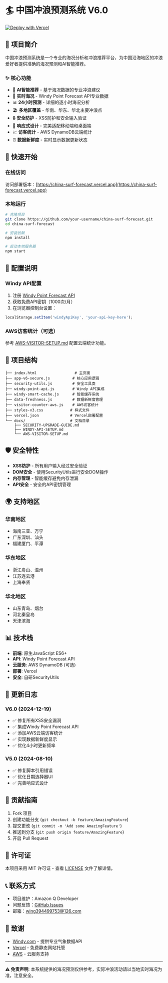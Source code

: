 # 🏄 中国冲浪预测系统 V6.0

[![Deploy with Vercel](https://vercel.com/button)](https://vercel.com/new/clone?repository-url=https://github.com/your-username/china-surf-forecast)

## 🌊 项目简介

中国冲浪预测系统是一个专业的海况分析和冲浪推荐平台，为中国沿海地区的冲浪爱好者提供准确的海况预测和AI智能推荐。

### ✨ 核心功能

- 🎯 **AI智能推荐** - 基于海况数据的专业冲浪建议
- 🌊 **实时海况** - Windy Point Forecast API专业数据
- 📊 **24小时预测** - 详细的逐小时海况分析
- 🏖️ **多地区覆盖** - 华南、华东、华北主要冲浪点
- 🔒 **安全防护** - XSS防护和安全输入验证
- 📱 **响应式设计** - 完美适配移动端和桌面端
- 📈 **访客统计** - AWS DynamoDB云端统计
- ⏰ **数据新鲜度** - 实时显示数据更新状态

## 🚀 快速开始

### 在线访问
访问部署版本：[https://china-surf-forecast.vercel.app](https://china-surf-forecast.vercel.app)

### 本地运行
```bash
# 克隆项目
git clone https://github.com/your-username/china-surf-forecast.git
cd china-surf-forecast

# 安装依赖
npm install

# 启动本地服务器
npm start
```

## 🔧 配置说明

### Windy API配置
1. 注册 [Windy Point Forecast API](https://api.windy.com)
2. 获取免费API密钥（1000次/月）
3. 在浏览器控制台设置：
```javascript
localStorage.setItem('windyApiKey', 'your-api-key-here');
```

### AWS访客统计（可选）
参考 [AWS-VISITOR-SETUP.md](./AWS-VISITOR-SETUP.md) 配置云端统计功能。

## 📁 项目结构

```
├── index.html                 # 主页面
├── app-v6-secure.js          # 核心应用逻辑
├── security-utils.js         # 安全工具类
├── windy-point-api.js        # Windy API集成
├── windy-smart-cache.js      # 智能缓存系统
├── data-freshness.js         # 数据新鲜度管理
├── visitor-counter-aws.js    # AWS访客统计
├── styles-v3.css            # 样式文件
├── vercel.json              # Vercel部署配置
└── docs/                    # 文档目录
    ├── SECURITY-UPGRADE-GUIDE.md
    ├── WINDY-API-SETUP.md
    └── AWS-VISITOR-SETUP.md
```

## 🛡️ 安全特性

- **XSS防护** - 所有用户输入经过安全验证
- **DOM安全** - 使用SecurityUtils进行安全DOM操作
- **内存管理** - 智能缓存避免内存泄漏
- **API安全** - 安全的API密钥管理

## 🌍 支持地区

### 华南地区
- 海南三亚、万宁
- 广东深圳、汕头
- 福建厦门、平潭

### 华东地区  
- 浙江舟山、温州
- 江苏连云港
- 上海奉贤

### 华北地区
- 山东青岛、烟台
- 河北秦皇岛
- 天津滨海

## 📊 技术栈

- **前端**: 原生JavaScript ES6+
- **API**: Windy Point Forecast API
- **云服务**: AWS DynamoDB (可选)
- **部署**: Vercel
- **安全**: 自研SecurityUtils

## 🔄 更新日志

### V6.0 (2024-12-19)
- ✅ 修复所有XSS安全漏洞
- ✅ 集成Windy Point Forecast API
- ✅ 添加AWS云端访客统计
- ✅ 实现数据新鲜度显示
- ✅ 优化4小时更新频率

### V5.0 (2024-08-10)
- ✅ 修复脚本引用错误
- ✅ 优化日期选择器UI
- ✅ 完善响应式设计

## 🤝 贡献指南

1. Fork 项目
2. 创建功能分支 (`git checkout -b feature/AmazingFeature`)
3. 提交更改 (`git commit -m 'Add some AmazingFeature'`)
4. 推送到分支 (`git push origin feature/AmazingFeature`)
5. 开启 Pull Request

## 📄 许可证

本项目采用 MIT 许可证 - 查看 [LICENSE](LICENSE) 文件了解详情。

## 📞 联系方式

- 项目维护：Amazon Q Developer
- 问题反馈：[GitHub Issues](https://github.com/your-username/china-surf-forecast/issues)
- 邮箱：wing394499753@126.com

## 🙏 致谢

- [Windy.com](https://windy.com) - 提供专业气象数据API
- [Vercel](https://vercel.com) - 免费静态网站托管
- [AWS](https://aws.amazon.com) - 云服务支持

---

**⚠️ 免责声明**: 本系统提供的海况预测仅供参考，实际冲浪活动请以当地实时海况为准，注意安全。